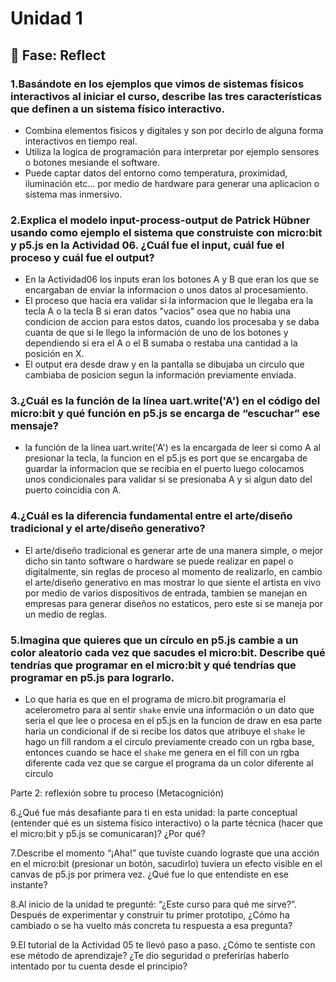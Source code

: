 # Unidad 1

## 🤔 Fase: Reflect

### 1.Basándote en los ejemplos que vimos de sistemas físicos interactivos al iniciar el curso, describe las tres características que definen a un sistema físico interactivo.
- Combina elementos fisicos y digitales y son por decirlo de alguna forma interactivos en tiempo real.
- Utiliza la logica de programación para interpretar por ejemplo sensores o botones mesiande el software.
- Puede captar datos del entorno como temperatura, proximidad, iluminación etc... por medio de hardware para generar una aplicacion o sistema mas inmersivo. 

### 2.Explica el modelo input-process-output de Patrick Hübner usando como ejemplo el sistema que construiste con micro:bit y p5.js en la Actividad 06. ¿Cuál fue el input, cuál fue el proceso y cuál fue el output?

- En la Actividad06 los inputs eran los botones A y B que eran los que se encargaban de enviar la informacion o unos datos al procesamiento.
- El proceso que hacia era validar si la informacion que le llegaba era la tecla A o la tecla B si eran datos "vacios" osea que no habia una condicion de accion para estos datos, cuando los procesaba y se daba cuanta de que si le llego la información de uno de los botones y dependiendo si era el A o el B sumaba o restaba una cantidad a la posición en X.
- El output era desde draw y en la pantalla se dibujaba un circulo que cambiaba de posicion segun la información previamente enviada.


### 3.¿Cuál es la función de la línea uart.write('A') en el código del micro:bit y qué función en p5.js se encarga de “escuchar” ese mensaje?

- la función de la línea uart.write('A') es la encargada de leer si como A al presionar la tecla, la funcion en el p5.js es port que se encargaba de guardar la informacion que se recibia en el puerto luego colocamos unos condicionales para validar si se presionaba A y si algun dato del puerto coincidia con A.

### 4.¿Cuál es la diferencia fundamental entre el arte/diseño tradicional y el arte/diseño generativo?

- El arte/diseño tradicional es generar arte de una manera simple, o mejor dicho sin tanto software o hardware se puede realizar en papel o digitalmente, sin reglas de proceso al momento de realizarlo, en cambio el arte/diseño generativo en mas mostrar lo que siente el artista en vivo por medio de varios dispositivos de entrada, tambien se manejan en empresas para generar diseños no estaticos, pero este si se maneja por un medio de reglas.

### 5.Imagina que quieres que un círculo en p5.js cambie a un color aleatorio cada vez que sacudes el micro:bit. Describe qué tendrías que programar en el micro:bit y qué tendrías que programar en p5.js para lograrlo.
- Lo que haria es que en el programa de micro.bit programaria el acelerometro para al sentir `shake` envie una información o un dato que seria el que lee o procesa en el p5.js en la funcion de draw en esa parte haria un condicional if de si recibe los datos que atribuye el `shake` le hago un fill random a el circulo previamente creado con un rgba base, entonces cuando se hace el `shake`  me genera en el fill con un rgba diferente cada vez que se cargue el programa da un color diferente al circulo  

Parte 2: reflexión sobre tu proceso (Metacognición)

6.¿Qué fue más desafiante para ti en esta unidad: la parte conceptual (entender qué es un sistema físico interactivo) o la parte técnica (hacer que el micro:bit y p5.js se comunicaran)? ¿Por qué?

7.Describe el momento “¡Aha!” que tuviste cuando lograste que una acción en el micro:bit (presionar un botón, sacudirlo) tuviera un efecto visible en el canvas de p5.js por primera vez. ¿Qué fue lo que entendiste en ese instante?

8.Al inicio de la unidad te pregunté: “¿Este curso para qué me sirve?”. Después de experimentar y construir tu primer prototipo, ¿Cómo ha cambiado o se ha vuelto más concreta tu respuesta a esa pregunta?

9.El tutorial de la Actividad 05 te llevó paso a paso. ¿Cómo te sentiste con ese método de aprendizaje? ¿Te dio seguridad o preferirías haberlo intentado por tu cuenta desde el principio?
